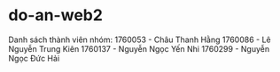 # do-an-web2
Danh sách thành viên nhóm: 
1760053 - Châu Thanh Hằng
1760086 - Lê Nguyễn Trung Kiên
1760137 - Nguyễn Ngọc Yến Nhi
1760299 - Nguyễn Ngọc Đức Hải
